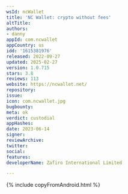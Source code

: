 ```yaml
---
wsId: ncWallet
title: 'NC Wallet: crypto without fees'
altTitle: 
authors:
- danny
appId: com.ncwallet
appCountry: us
idd: '1615381976'
released: 2022-09-27
updated: 2025-02-27
version: 1.0.715
stars: 3.8
reviews: 113
website: https://ncwallet.net/
repository: 
issue: 
icon: com.ncwallet.jpg
bugbounty: 
meta: ok
verdict: custodial
appHashes: 
date: 2023-06-14
signer: 
reviewArchive: 
twitter: 
social: 
features: 
developerName: Zafiro International Limited

---
```


{% include copyFromAndroid.html %}